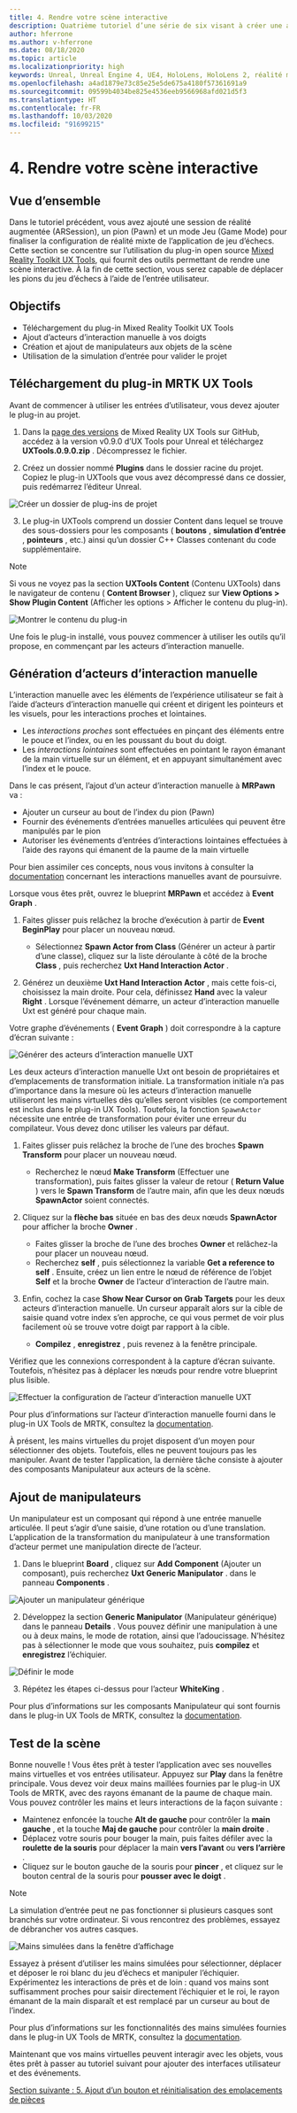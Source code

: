 ```yaml
---
title: 4. Rendre votre scène interactive
description: Quatrième tutoriel d’une série de six visant à créer une application de jeu d’échecs simple avec Unreal Engine 4 et le plug-in Mixed Reality Toolkit UX Tools
author: hferrone
ms.author: v-hferrone
ms.date: 08/18/2020
ms.topic: article
ms.localizationpriority: high
keywords: Unreal, Unreal Engine 4, UE4, HoloLens, HoloLens 2, réalité mixte, tutoriel, bien démarrer, mrtk, uxt, UX Tools, documentation
ms.openlocfilehash: a4ad1879e73c85e25e5de675a4180f57361691a9
ms.sourcegitcommit: 09599b4034be825e4536eeb9566968afd021d5f3
ms.translationtype: HT
ms.contentlocale: fr-FR
ms.lasthandoff: 10/03/2020
ms.locfileid: "91699215"
---
```

# <a name="4-making-your-scene-interactive"></a>4. Rendre votre scène interactive

## <a name="overview"></a>Vue d’ensemble

Dans le tutoriel précédent, vous avez ajouté une session de réalité augmentée (ARSession), un pion (Pawn) et un mode Jeu (Game Mode) pour finaliser la configuration de réalité mixte de l’application de jeu d’échecs. Cette section se concentre sur l’utilisation du plug-in open source [Mixed Reality Toolkit UX Tools](https://github.com/microsoft/MixedReality-UXTools-Unreal), qui fournit des outils permettant de rendre une scène interactive. À la fin de cette section, vous serez capable de déplacer les pions du jeu d’échecs à l’aide de l’entrée utilisateur. 

## <a name="objectives"></a>Objectifs

* Téléchargement du plug-in Mixed Reality Toolkit UX Tools 
* Ajout d’acteurs d’interaction manuelle à vos doigts
* Création et ajout de manipulateurs aux objets de la scène
* Utilisation de la simulation d’entrée pour valider le projet

## <a name="downloading-the-mrtk-ux-tools-plugin"></a>Téléchargement du plug-in MRTK UX Tools
Avant de commencer à utiliser les entrées d’utilisateur, vous devez ajouter le plug-in au projet.

1.  Dans la [page des versions](https://github.com/microsoft/MixedReality-UXTools-Unreal/releases) de Mixed Reality UX Tools sur GitHub, accédez à la version v0.9.0 d’UX Tools pour Unreal et téléchargez **UXTools.0.9.0.zip** . Décompressez le fichier.

2.  Créez un dossier nommé **Plugins** dans le dossier racine du projet. Copiez le plug-in UXTools que vous avez décompressé dans ce dossier, puis redémarrez l’éditeur Unreal. 

![Créer un dossier de plug-ins de projet](images/unreal-uxt/4-plugins.PNG)

3.  Le plug-in UXTools comprend un dossier Content dans lequel se trouve des sous-dossiers pour les composants ( **boutons** , **simulation d’entrée** , **pointeurs** , etc.) ainsi qu’un dossier C++ Classes contenant du code supplémentaire.  

> [!NOTE]
> Si vous ne voyez pas la section **UXTools Content** (Contenu UXTools) dans le navigateur de contenu ( **Content Browser** ), cliquez sur **View Options > Show Plugin Content** (Afficher les options > Afficher le contenu du plug-in). 

![Montrer le contenu du plug-in](images/unreal-uxt/4-showplugincontent.PNG)

Une fois le plug-in installé, vous pouvez commencer à utiliser les outils qu’il propose, en commençant par les acteurs d’interaction manuelle.

## <a name="spawning-hand-interaction-actors"></a>Génération d’acteurs d’interaction manuelle
L’interaction manuelle avec les éléments de l’expérience utilisateur se fait à l’aide d’acteurs d’interaction manuelle qui créent et dirigent les pointeurs et les visuels, pour les interactions proches et lointaines.
- Les *interactions proches* sont effectuées en pinçant des éléments entre le pouce et l’index, ou en les poussant du bout du doigt. 
- Les *interactions lointaines* sont effectuées en pointant le rayon émanant de la main virtuelle sur un élément, et en appuyant simultanément avec l’index et le pouce.

Dans le cas présent, l’ajout d’un acteur d’interaction manuelle à **MRPawn** va :
- Ajouter un curseur au bout de l’index du pion (Pawn)
- Fournir des événements d’entrées manuelles articulées qui peuvent être manipulés par le pion
- Autoriser les événements d’entrées d’interactions lointaines effectuées à l’aide des rayons qui émanent de la paume de la main virtuelle

Pour bien assimiler ces concepts, nous vous invitons à consulter la [documentation](https://github.com/microsoft/MixedReality-UXTools-Unreal/blob/public/0.9.x/Docs/HandInteraction.md) concernant les interactions manuelles avant de poursuivre. 

Lorsque vous êtes prêt, ouvrez le blueprint **MRPawn** et accédez à **Event Graph** . 

1. Faites glisser puis relâchez la broche d’exécution à partir de **Event BeginPlay** pour placer un nouveau nœud. 
    * Sélectionnez **Spawn Actor from Class** (Générer un acteur à partir d’une classe), cliquez sur la liste déroulante à côté de la broche **Class** , puis recherchez **Uxt Hand Interaction Actor** .  

2. Générez un deuxième **Uxt Hand Interaction Actor** , mais cette fois-ci, choisissez la main droite. Pour cela, définissez **Hand** avec la valeur **Right** . Lorsque l’événement démarre, un acteur d’interaction manuelle Uxt est généré pour chaque main. 

Votre graphe d’événements ( **Event Graph** ) doit correspondre à la capture d’écran suivante :

![Générer des acteurs d’interaction manuelle UXT](images/unreal-uxt/4-spawnactor.PNG)

Les deux acteurs d’interaction manuelle Uxt ont besoin de propriétaires et d’emplacements de transformation initiale. La transformation initiale n’a pas d’importance dans la mesure où les acteurs d’interaction manuelle utiliseront les mains virtuelles dès qu’elles seront visibles (ce comportement est inclus dans le plug-in UX Tools). Toutefois, la fonction `SpawnActor` nécessite une entrée de transformation pour éviter une erreur du compilateur. Vous devez donc utiliser les valeurs par défaut. 

1. Faites glisser puis relâchez la broche de l’une des broches **Spawn Transform** pour placer un nouveau nœud. 
    * Recherchez le nœud **Make Transform** (Effectuer une transformation), puis faites glisser la valeur de retour ( **Return Value** ) vers le **Spawn Transform** de l’autre main, afin que les deux nœuds **SpawnActor** soient connectés. 

2.  Cliquez sur la **flèche bas** située en bas des deux nœuds **SpawnActor** pour afficher la broche **Owner** .    
    * Faites glisser la broche de l’une des broches **Owner** et relâchez-la pour placer un nouveau nœud. 
    * Recherchez **self** , puis sélectionnez la variable **Get a reference to self** . Ensuite, créez un lien entre le nœud de référence de l’objet **Self** et la broche **Owner** de l’acteur d’interaction de l’autre main. 
3. Enfin, cochez la case **Show Near Cursor on Grab Targets** pour les deux acteurs d’interaction manuelle. Un curseur apparaît alors sur la cible de saisie quand votre index s’en approche, ce qui vous permet de voir plus facilement où se trouve votre doigt par rapport à la cible.
    * **Compilez** , **enregistrez** , puis revenez à la fenêtre principale. 

Vérifiez que les connexions correspondent à la capture d’écran suivante. Toutefois, n’hésitez pas à déplacer les nœuds pour rendre votre blueprint plus lisible.

![Effectuer la configuration de l’acteur d’interaction manuelle UXT](images/unreal-uxt/4-fingerptrs.PNG) 

Pour plus d’informations sur l’acteur d’interaction manuelle fourni dans le plug-in UX Tools de MRTK, consultez la [documentation](https://microsoft.github.io/MixedReality-UXTools-Unreal/version/public/0.9.x/Docs/HandInteraction.html).

À présent, les mains virtuelles du projet disposent d’un moyen pour sélectionner des objets. Toutefois, elles ne peuvent toujours pas les manipuler. Avant de tester l’application, la dernière tâche consiste à ajouter des composants Manipulateur aux acteurs de la scène.

## <a name="attaching-manipulators"></a>Ajout de manipulateurs

Un manipulateur est un composant qui répond à une entrée manuelle articulée. Il peut s’agir d’une saisie, d’une rotation ou d’une translation. L’application de la transformation du manipulateur à une transformation d’acteur permet une manipulation directe de l’acteur. 

1. Dans le blueprint **Board** , cliquez sur **Add Component** (Ajouter un composant), puis recherchez **Uxt Generic Manipulator** . dans le panneau **Components** .

![Ajouter un manipulateur générique](images/unreal-uxt/4-addmanip.PNG)

2. Développez la section **Generic Manipulator** (Manipulateur générique) dans le panneau **Details** . Vous pouvez définir une manipulation à une ou à deux mains, le mode de rotation, ainsi que l’adoucissage. N’hésitez pas à sélectionner le mode que vous souhaitez, puis **compilez** et **enregistrez** l’échiquier. 

![Définir le mode](images/unreal-uxt/4-setrotmode.PNG)

3. Répétez les étapes ci-dessus pour l’acteur **WhiteKing** .

Pour plus d’informations sur les composants Manipulateur qui sont fournis dans le plug-in UX Tools de MRTK, consultez la [documentation](https://microsoft.github.io/MixedReality-UXTools-Unreal/version/public/0.9.x/Docs/Manipulator.html).

## <a name="testing-the-scene"></a>Test de la scène
Bonne nouvelle ! Vous êtes prêt à tester l’application avec ses nouvelles mains virtuelles et vos entrées utilisateur. Appuyez sur **Play** dans la fenêtre principale. Vous devez voir deux mains maillées fournies par le plug-in UX Tools de MRTK, avec des rayons émanant de la paume de chaque main. Vous pouvez contrôler les mains et leurs interactions de la façon suivante :
- Maintenez enfoncée la touche **Alt de gauche** pour contrôler la **main gauche** , et la touche **Maj de gauche** pour contrôler la **main droite** . 
- Déplacez votre souris pour bouger la main, puis faites défiler avec la **roulette de la souris** pour déplacer la main **vers l’avant** ou **vers l’arrière** . 
- Cliquez sur le bouton gauche de la souris pour **pincer** , et cliquez sur le bouton central de la souris pour **pousser avec le doigt** . 

> [!NOTE]
> La simulation d’entrée peut ne pas fonctionner si plusieurs casques sont branchés sur votre ordinateur. Si vous rencontrez des problèmes, essayez de débrancher vos autres casques. 

![Mains simulées dans la fenêtre d’affichage](images/unreal-uxt/4-handsim.PNG)

Essayez à présent d’utiliser les mains simulées pour sélectionner, déplacer et déposer le roi blanc du jeu d’échecs et manipuler l’échiquier. Expérimentez les interactions de près et de loin : quand vos mains sont suffisamment proches pour saisir directement l’échiquier et le roi, le rayon émanant de la main disparaît et est remplacé par un curseur au bout de l’index. 

Pour plus d’informations sur les fonctionnalités des mains simulées fournies dans le plug-in UX Tools de MRTK, consultez la [documentation](https://microsoft.github.io/MixedReality-UXTools-Unreal/version/public/0.9.x/Docs/InputSimulation.html).

Maintenant que vos mains virtuelles peuvent interagir avec les objets, vous êtes prêt à passer au tutoriel suivant pour ajouter des interfaces utilisateur et des événements.

[Section suivante : 5. Ajout d’un bouton et réinitialisation des emplacements de pièces](unreal-uxt-ch5.md)
